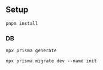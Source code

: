 ## Setup

```
pnpm install
```

### DB

```
npx prisma generate
```

```
npx prisma migrate dev --name init
```

